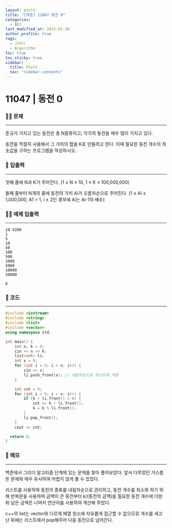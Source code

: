 ```yaml
---
layout: posts
title: "[백준] 11047 동전 0"
categories:
  - BOJ
last_modified_at: 2021-01-30
author_profile: true
tags:
  - 그리디
  - Algorithm
toc: true
toc_sticky: true
sidebar:
  title: Posts
  nav: "sidebar-contents"
---
```


# 11047 | 동전 0


### 🙋‍♀️ 문제

-----

준규가 가지고 있는 동전은 총 N종류이고, 각각의 동전을 매우 많이 가지고 있다.

동전을 적절히 사용해서 그 가치의 합을 K로 만들려고 한다. 이때 필요한 동전 개수의 최솟값을 구하는 프로그램을 작성하시오.

### 🙌 입출력

-----

첫째 줄에 N과 K가 주어진다. (1 ≤ N ≤ 10, 1 ≤ K ≤ 100,000,000)

둘째 줄부터 N개의 줄에 동전의 가치 Ai가 오름차순으로 주어진다. (1 ≤ Ai ≤ 1,000,000, A1 = 1, i ≥ 2인 경우에 Ai는 Ai-1의 배수)

### 🙋‍♂️ 예제 입출력

-----

```
10 4200
1
5
10
50
100
500
1000
5000
10000
50000
```

```
6
```

### 🚀 코드

-----

```c++
#include <iostream>
#include <string>
#include <list>
#include <vector>
using namespace std;

int main() {
	int n, k = 0;
	cin >> n >> k;
	list<int> li;
	int x = 0;
	for (int i = 0; i < n; i++) {
		cin >> x;
		li.push_front(x); // 내림차순으로 리스트에 저장
	}

	int cnt = 0;
	for (int i = 0; i < n; i++) {
		if (k / li.front() > 0) {
			cnt += k / li.front();
			k = k % li.front();
		}
		li.pop_front();
	}
	cout << cnt;

  return 0;
}
```

### 🌠 메모

-----

백준에서 그리디 알고리즘 단계에 있는 문제를 찾아 풀어보았다.
앞서 다루었던 거스름돈 문제와 매우 유사하여 어렵지 않게 풀 수 있었다.

리스트를 사용하여 동전의 종류를 내림차순으로 관리하고, 동전 개수를 최소화 하기 위해 반복문을 사용하여 금액이 큰 동전부터 k/(동전의 금액)을 필요한 동전 개수에 더한 뒤 남은 금액은 나머지 연산자를 사용하여 계산해 주었다.

c++의 list는 vector와 다르게 배열 원소에 자유롭게 접근할 수 없으므로
개수를 세고 난 뒤에는 리스트에서 pop해주어 다음 동전으로 넘어간다.
